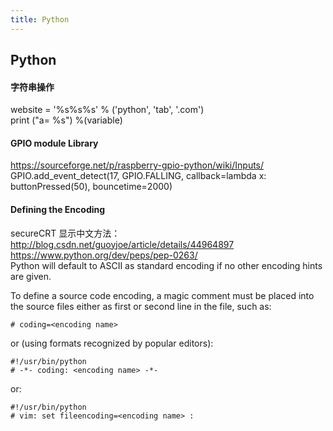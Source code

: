 ```yaml
---
title: Python
---
```

## Python
#### 字符串操作
website = '%s%s%s' % ('python', 'tab', '.com')  
print ("a= %s") %(variable)
#### GPIO module Library
https://sourceforge.net/p/raspberry-gpio-python/wiki/Inputs/  
GPIO.add_event_detect(17, GPIO.FALLING, callback=lambda x: buttonPressed(50), bouncetime=2000)

#### Defining the Encoding
secureCRT 显示中文方法：http://blog.csdn.net/guoyjoe/article/details/44964897
https://www.python.org/dev/peps/pep-0263/  
Python will default to ASCII as standard encoding if no other encoding hints are given.  

To define a source code encoding, a magic comment must be placed into the source files either as first or second line in the file, such as:  
```
# coding=<encoding name>
```
or (using formats recognized by popular editors):  
```
#!/usr/bin/python
# -*- coding: <encoding name> -*-
```
or:  

```
#!/usr/bin/python
# vim: set fileencoding=<encoding name> :
```
